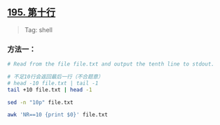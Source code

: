 ## [195. 第十行](https://leetcode.cn/problems/tenth-line/description/)

> Tag: shell

### 方法一：

```bash
# Read from the file file.txt and output the tenth line to stdout.

# 不足10行会返回最后一行（不合题意）
# head -10 file.txt | tail -1
tail +10 file.txt | head -1

sed -n "10p" file.txt

awk 'NR==10 {print $0}' file.txt
```